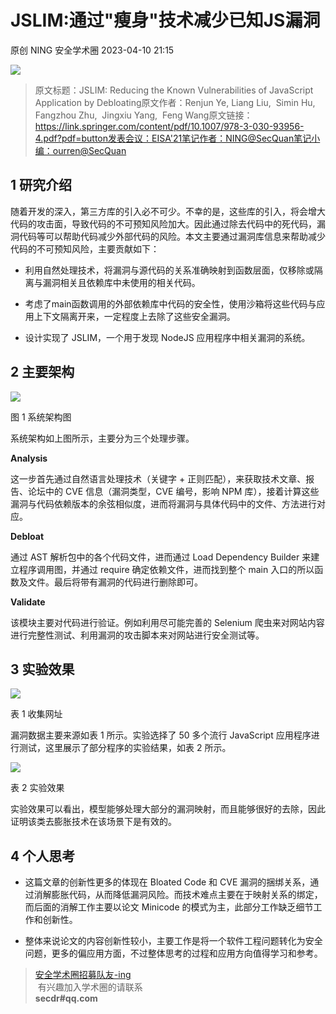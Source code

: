#  JSLIM:通过"瘦身"技术减少已知JS漏洞   
原创 NING  安全学术圈   2023-04-10 21:15  
  
![](https://mmbiz.qpic.cn/mmbiz_png/6Dibw6L070WFxb2EWWK8Fjz8olK6TTB3bjBjiabwoiacicib08WCLJqibNDMT3ba8YJwSwVolWbjoFQu7icX4m7wE6LwQ/640?wx_fmt=jpeg "")  
  
> 原文标题：JSLIM: Reducing the Known Vulnerabilities of JavaScript Application by Debloating原文作者：Renjun Ye, Liang Liu,  Simin Hu, Fangzhou Zhu,  Jingxiu Yang,  Feng Wang原文链接：https://link.springer.com/content/pdf/10.1007/978-3-030-93956-4.pdf?pdf=button发表会议：EISA'21笔记作者：NING@SecQuan笔记小编：ourren@SecQuan  
  
## 1 研究介绍  
  
随着开发的深入，第三方库的引入必不可少。不幸的是，这些库的引入，将会增大代码的攻击面，导致代码的不可预知风险加大。因此通过除去代码中的死代码，漏洞代码等可以帮助代码减少外部代码的风险。本文主要通过漏洞库信息来帮助减少代码的不可预知风险，主要贡献如下：  
- 利用自然处理技术，将漏洞与源代码的关系准确映射到函数层面，仅移除或隔离与漏洞相关且依赖库中未使用的相关代码。  
  
- 考虑了main函数调用的外部依赖库中代码的安全性，使用沙箱将这些代码与应用上下文隔离开来，一定程度上去除了这些安全漏洞。  
  
- 设计实现了 JSLIM，一个用于发现 NodeJS 应用程序中相关漏洞的系统。  
  
## 2 主要架构  
  
![](https://mmbiz.qpic.cn/mmbiz_png/6Dibw6L070WHIsrl3G2rl7bjlyU1lAng7WfDs6R4ic0cJM4ldiaIdnwH2HUVib2AOfUUVlsOVhwGKZqicgIwUmOjV9w/640?wx_fmt=png "")  
  
图 1 系统架构图  
  
系统架构如上图所示，主要分为三个处理步骤。  
  
**Analysis**  
  
这一步首先通过自然语言处理技术（关键字 + 正则匹配），来获取技术文章、报告、论坛中的 CVE 信息（漏洞类型，CVE 编号，影响 NPM 库），接着计算这些漏洞与代码依赖版本的余弦相似度，进而将漏洞与具体代码中的文件、方法进行对应。  
  
**Debloat**  
  
通过 AST 解析包中的各个代码文件，进而通过 Load Dependency Builder 来建立程序调用图，并通过 require 确定依赖文件，进而找到整个 main 入口的所以函数及文件。最后将带有漏洞的代码进行删除即可。  
  
**Validate**  
  
该模块主要对代码进行验证。例如利用尽可能完善的 Selenium 爬虫来对网站内容进行完整性测试、利用漏洞的攻击脚本来对网站进行安全测试等。  
## 3 实验效果  
  
![](https://mmbiz.qpic.cn/mmbiz_png/6Dibw6L070WHIsrl3G2rl7bjlyU1lAng7KrtZFlyvIxQBBalKgnclhE4oaibtxUCR7M9XkpnRf3GL4DZjytcytAQ/640?wx_fmt=png "")  
  
表 1 收集网址  
  
漏洞数据主要来源如表 1 所示。实验选择了 50 多个流行 JavaScript 应用程序进行测试，这里展示了部分程序的实验结果，如表 2 所示。  
  
![](https://mmbiz.qpic.cn/mmbiz_png/6Dibw6L070WHIsrl3G2rl7bjlyU1lAng73MS54q89s3ia9A9icyFphoJINljXTUOOD8PbjV6LCiasgob4Jf4K3Sc6Q/640?wx_fmt=png "")  
  
表 2 实验效果  
  
实验效果可以看出，模型能够处理大部分的漏洞映射，而且能够很好的去除，因此证明该类去膨胀技术在该场景下是有效的。  
## 4 个人思考  
- 这篇文章的创新性更多的体现在 Bloated Code 和 CVE 漏洞的捆绑关系，通过消解膨胀代码，从而降低漏洞风险。而技术难点主要在于映射关系的绑定，而后面的消解工作主要以论文 Minicode 的模式为主，此部分工作缺乏细节工作和创新性。  
  
- 整体来说论文的内容创新性较小，主要工作是将一个软件工程问题转化为安全问题，更多的偏应用方面，不过整体思考的过程和应用方向值得学习和参考。  
  
  
  
> [安全学术圈招募队友-ing](http://mp.weixin.qq.com/s?__biz=MzU5MTM5MTQ2MA==&mid=2247484475&idx=1&sn=2c91c6a161d1c5bc3b424de3bccaaee0&chksm=fe2efbb0c95972a67513c3340c98e20c752ca06d8575838c1af65fc2d6ddebd7f486aa75f6c3&scene=21#wechat_redirect)  
 有兴趣加入学术圈的请联系   
**secdr#qq.com**  
  
  
  

